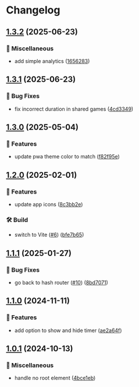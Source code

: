 # Changelog

## [1.3.2](https://github.com/mzogheib/junior/compare/v1.3.1...v1.3.2) (2025-06-23)


### 🧰 Miscellaneous

* add simple analytics ([1656283](https://github.com/mzogheib/junior/commit/16562836394d750173c4ebcc7ee370d4e9fc513c))

## [1.3.1](https://github.com/mzogheib/junior/compare/v1.3.0...v1.3.1) (2025-06-23)


### 🐛 Bug Fixes

* fix incorrect duration in shared games ([4cd3349](https://github.com/mzogheib/junior/commit/4cd3349ca0118ff0a41e4f2a523089e5b9cf71c2))

## [1.3.0](https://github.com/mzogheib/junior/compare/v1.2.0...v1.3.0) (2025-05-04)


### 🚀 Features

* update pwa theme color to match ([f82f95e](https://github.com/mzogheib/junior/commit/f82f95e184bad6bba022e226bbf28edbdee3dd3b))

## [1.2.0](https://github.com/mzogheib/junior/compare/v1.1.1...v1.2.0) (2025-02-01)


### 🚀 Features

* update app icons ([8c3bb2e](https://github.com/mzogheib/junior/commit/8c3bb2e5eb8fc4533435c4fa100c464516d7c089))


### 🛠️ Build

* switch to Vite ([#6](https://github.com/mzogheib/junior/issues/6)) ([bfe7b65](https://github.com/mzogheib/junior/commit/bfe7b6507329deccffcd333084acf4d02810ca4d))

## [1.1.1](https://github.com/mzogheib/junior/compare/v1.1.0...v1.1.1) (2025-01-27)


### 🐛 Bug Fixes

* go back to hash router ([#10](https://github.com/mzogheib/junior/issues/10)) ([8bd7071](https://github.com/mzogheib/junior/commit/8bd70714f80ba876b5561fe1bc37d8cb6d142822))

## [1.1.0](https://github.com/mzogheib/junior/compare/v1.0.1...v1.1.0) (2024-11-11)


### 🚀 Features

* add option to show and hide timer ([ae2a64f](https://github.com/mzogheib/junior/commit/ae2a64f5693ee890e8d4f584e81bb4c8a74d5821))

## [1.0.1](https://github.com/mzogheib/junior/compare/v1.0.0...v1.0.1) (2024-10-13)


### 🧰 Miscellaneous

* handle no root element ([4bce1eb](https://github.com/mzogheib/junior/commit/4bce1eb3939e1d8a9373b0852b9c874e71bfe1e5))
